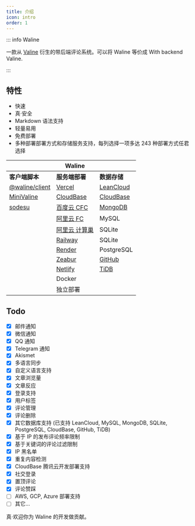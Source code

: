 ```yaml
---
title: 介绍
icon: intro
order: 1
---
```


::: info Waline

一款从 [Valine](https://valine.js.org) 衍生的带后端评论系统。可以将 Waline 等价成 With backend Valine.

:::

<!-- more -->

## 特性

- 快速
- 真·安全
- Markdown 语法支持
- 轻量易用
- 免费部署
- 多种部署部署方式和存储服务支持，每列选择一项多达 243 种部署方式任君选择

|                                                 | Waline                                                          |                                    |
| ----------------------------------------------- | --------------------------------------------------------------- | ---------------------------------- |
| **客户端脚本**                                  | **服务端部署**                                                  | **数据存储**                       |
| [@waline/client](https://waline.js.org)         | [Vercel](https://vercel.com)                                    | [LeanCloud](https://leancloud.app) |
| [MiniValine](https://minivaline.js.org/)        | [CloudBase](https://cloudbase.net/)                             | [CloudBase](https://cloudbase.net) |
| [sodesu](https://github.com/BeiyanYunyi/sodesu) | [百度云 CFC](https://console.bce.baidu.com/cfc/#/cfc/functions) | [MongoDB](https://mongodb.com)     |
|                                                 | [阿里云 FC](https://fc.console.aliyun.com/)                     | MySQL                              |
|                                                 | [阿里云 计算巢](https://computenest.console.aliyun.com)         | SQLite                             |
|                                                 | [Railway](https://railway.app)                                  | SQLite                             |
|                                                 | [Render](https://render.com)                                    | PostgreSQL                         |
|                                                 | [Zeabur](https://zeabur.com)                                    | [GitHub](https://github.com)       |
|                                                 | [Netlify](https://netlify.com)                                  | [TiDB](https://tidbcloud.com/)     |
|                                                 | Docker                                                          |                                    |
|                                                 | 独立部署                                                        |                                    |

## Todo

- [x] 邮件通知
- [x] 微信通知
- [x] QQ 通知
- [x] Telegram 通知
- [x] Akismet
- [x] 多语言同步
- [x] 自定义语言支持
- [x] 文章浏览量
- [x] 文章反应
- [x] 登录支持
- [x] 用户标签
- [x] 评论管理
- [x] 评论删除
- [x] 其它数据库支持 (已支持 LeanCloud, MySQL, MongoDB, SQLite, PostgreSQL, CloudBase, GitHub, TiDB)
- [x] 基于 IP 的发布评论频率限制
- [x] 基于关键词的评论过滤限制
- [x] IP 黑名单
- [x] 重复内容检测
- [x] CloudBase 腾讯云开发部署支持
- [x] 社交登录
- [x] 置顶评论
- [x] 评论赞踩
- [ ] AWS, GCP, Azure 部署支持
- [ ] 其它...

真·欢迎你为 Waline 的开发做贡献。
